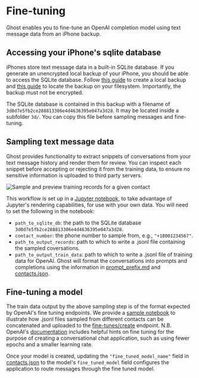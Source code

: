 # Fine-tuning
Ghost enables you to fine-tune an OpenAI completion model using text message data from an iPhone backup.

## Accessing your iPhone's sqlite database
iPhones store text message data in a built-in SQLite database. If you generate an unencrypted local backup of your iPhone, you should be able to access the SQLite database. Follow [this guide](https://support.apple.com/en-us/HT203977) to create a local backup and [this guide](https://support.apple.com/en-us/HT204215) to locate the backup on your filesystem. Importantly, the backup must not be encrypted.

The SQLite database is contained in this backup with a filename of `3d0d7e5fb2ce288813306e4d4636395e047a3d28`. It may be located inside a subfolder `3d/`. You can copy this file before sampling messages and fine-tuning.

## Sampling text message data
Ghost provides functionality to extract snippets of conversations from your text message history and render them for review. You can inspect each snippet before accepting or rejecting it from the training data, to ensure no sensitive information is uploaded to third party servers.

![Sample and preview training records for a given contact](https://github.com/ccurme/ghost/assets/26529506/6a2bf481-ce48-4da8-8d11-44f1c2a45830)

This workflow is set up in a [Jupyter notebook](notebooks/sample_records.ipynb), to take advantage of Jupyter's rendering capabilities, for use with your own data. You will need to set the following in the notebook:
* `path_to_sqlite_db`: the path to the SQLite database `3d0d7e5fb2ce288813306e4d4636395e047a3d28`.
* `contact_number`: the phone number to sample from, e.g., `"+18001234567"`.
* `path_to_output_records`: path to which to write a .jsonl file containing the sampled coversations.
* `path_to_output_train_data`: path to which to write a .jsonl file of training data for OpenAI. Ghost will format the conversations into prompts and completions using the information in [prompt_prefix.md](../settings/prompt_prefix.md) and [contacts.json](../settings/contacts.json).

## Fine-tuning a model
The train data output by the above sampling step is of the format expected by OpenAI's fine tuning endpoints. We provide a [sample notebook](notebooks/fine_tune.ipynb) to illustrate how .jsonl files sampled from different contacts can be concatenated and uploaded to the [fine-tunes/create](https://platform.openai.com/docs/api-reference/fine-tunes/create) endpoint. N.B. OpenAI's [documentation](https://platform.openai.com/docs/guides/fine-tuning) includes helpful hints on fine tuning for the purpose of creating a conversational chat application, such as using fewer epochs and a smaller learning rate.

Once your model is created, updating the `"fine_tuned_model_name"` field in [contacts.json](../settings/contacts.json) to the model's `fine_tuned_model` field configures the application to route messages through the fine tuned model.
